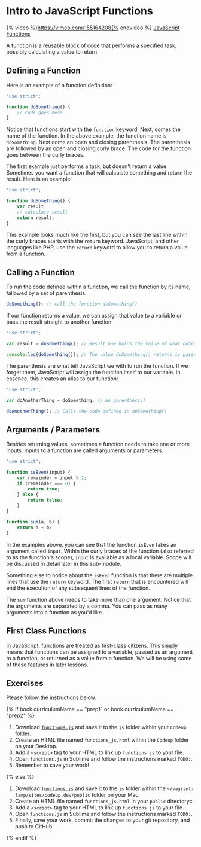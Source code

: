 # Intro to JavaScript Functions

{% video %}https://vimeo.com/155164208{% endvideo %}
[JavaScript Functions](https://vimeo.com/155164208/b833910c1a)

A function is a reusable block of code that performs a specified task, possibly calculating a value to return.

## Defining a Function

Here is an example of a function definition:

```js
'use strict';

function doSomething() {
    // code goes here
}
```

Notice that functions start with the `function` keyword. Next, comes the name of the function. In the above example, the function name is `doSomething`. Next come an open and closing parenthesis. The parenthesis are followed by an open and closing curly brace. The code for the function goes between the curly braces.

The first example just performs a task, but doesn't return a value. Sometimes you want a function that will calculate something and return the result. Here is an example:

```js
'use strict';

function doSomething() {
    var result;
    // calculate result
    return result;
}
```

This example looks much like the first, but you can see the last line within the curly braces starts with the `return` keyword. JavaScript, and other languages like PHP, use the `return` keyword to allow you to return a value from a function.

## Calling a Function

To run the code defined within a function, we call the function by its name, fallowed by a set of parenthesis.

```js
doSomething(); // call the function doSomething()
```

If our function returns a value, we can assign that value to a variable or pass the result straight to another function:

```js
'use strict';

var result = doSomething(); // Result now holds the value of what doSomething() returns

console.log(doSomething()); // The value doSomething() returns is passed to console.log()
```

The parenthesis are what tell JavaScript we with to run the function. If we forget them, JavaScript will assign the function itself to our variable. In essence, this creates an alias to our function:

```js
'use strict';

var doAnotherThing = doSomething; // No parenthesis!

doAnotherThing(); // Calls the code defined in doSomething()
```

## Arguments / Parameters

Besides returning values, sometimes a function needs to take one or more inputs. Inputs to a function are called arguments or parameters.

```js
'use strict';

function isEven(input) {
    var remainder = input % 2;
    if (remainder === 0) {
        return true;
    } else {
        return false;
    }
}

function sum(a, b) {
    return a + b;
}
```

In the examples above, you can see that the function `isEven` takes an argument called `input`. Within the curly braces of the function (also referred to as the function's scope), `input` is available as a local variable. Scope will be discussed in detail later in this sub-module.

Something else to notice about the `isEven` function is that there are multiple lines that use the `return` keyword. The first `return` that is encountered will end the execution of any subsequent lines of the function.

The `sum` function above needs to take more than one argument. Notice that the arguments are separated by a comma. You can pass as many arguments into a function as you'd like.

## First Class Functions

In JavaScript, functions are treated as first-class citizens. This simply means that functions can be assigned to a variable, passed as an argument to a function, or returned as a value from a function. We will be using some of these features in later lessons.

## Exercises

Please follow the instructions below.

{% if book.curriculumName == "prep1" or book.curriculumName == "prep2" %}

1. Download [`functions.js`](../../examples/javascript/functions.js) and save it to the `js` folder within your `Codeup` folder.
1. Create an HTML file named `functions_js.html` within the `Codeup` folder on your Desktop.
1. Add a `<script>` tag to your HTML to link up `functions.js` to your file.
1. Open `functions.js` in Sublime and follow the instructions marked `TODO:`.
1. Remember to save your work!

{% else %}

1. Download [`functions.js`](../../examples/javascript/functions.js) and save it to the `js` folder within the `~/vagrant-lamp/sites/codeup.dev/public` folder on your Mac.
1. Create an HTML file named `functions_js.html` in your `public` directoryc.
1. Add a `<script>` tag to your HTML to link up `functions.js` to your file.
1. Open `functions.js` in Sublime and follow the instructions marked `TODO:`.
1. Finally, save your work, commit the changes to your git repository, and push to GitHub.

{% endif %}
